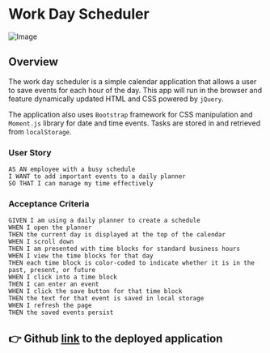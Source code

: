 # Work Day Scheduler
![Image](./assets/images/schedulr.png "Work Day Scheduler")

## Overview
The work day scheduler is a simple calendar application that allows a user to save events for each hour of the day. This app will run in the browser and feature dynamically updated HTML and CSS powered by `jQuery`.

The application also uses `Bootstrap` framework for CSS manipulation and `Moment.js` library for date and time events. Tasks are stored in and retrieved from `localStorage`.

### User Story
```
AS AN employee with a busy schedule
I WANT to add important events to a daily planner
SO THAT I can manage my time effectively
```

### Acceptance Criteria
```
GIVEN I am using a daily planner to create a schedule
WHEN I open the planner
THEN the current day is displayed at the top of the calendar
WHEN I scroll down
THEN I am presented with time blocks for standard business hours
WHEN I view the time blocks for that day
THEN each time block is color-coded to indicate whether it is in the past, present, or future
WHEN I click into a time block
THEN I can enter an event
WHEN I click the save button for that time block
THEN the text for that event is saved in local storage
WHEN I refresh the page
THEN the saved events persist

```
## :point_right:  Github [link](https://ravnishgupta.github.io/password-generator/) to the deployed application
